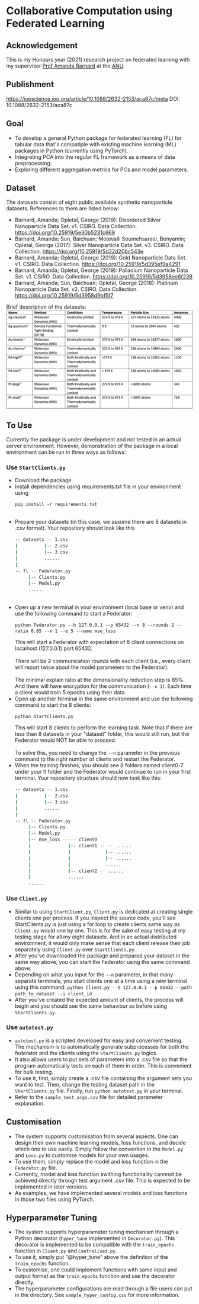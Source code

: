 # Collaborative Computation using Federated Learning
## Acknowledgement
This is my Honours year (2021) research project on federated learning with my supervisor [Prof Amanda Barnard](https://cs.anu.edu.au/people/amanda-barnard) at the [ANU](https://www.anu.edu.au).

## Publishment
https://iopscience.iop.org/article/10.1088/2632-2153/aca87c/meta
DOI: 10.1088/2632-2153/aca87c

## Goal
- To develop a general Python package for federated learning (FL) for tabular data that's compatiple with existing machine learning (ML) packages in Python (currently using PyTorch). 
- Integreting PCA into the regular FL framework as a means of data preprocessing.
- Exploring different aggregation metrics for PCs and model parameters. 

## Dataset
The datasets consist of eight public available synthetic nanoparticle datasets. References to them are listed below:
- Barnard, Amanda; Opletal, George (2019): Disordered Silver Nanoparticle Data Set. v1. CSIRO. Data Collection. https://doi.org/10.25919/5e30b5231c669
- Barnard, Amanda; Sun, Baichuan; Motevalli Soumehsaraei, Benyamin; Opletal, George (2017): Silver Nanoparticle Data Set. v3. CSIRO. Data Collection. https://doi.org/10.25919/5d22d20bc543e
- Barnard, Amanda; Opletal, George (2019): Gold Nanoparticle Data Set. v1. CSIRO. Data Collection. https://doi.org/10.25919/5d395ef9a4291
- Barnard, Amanda; Opletal, George (2019): Palladium Nanoparticle Data Set. v1. CSIRO. Data Collection. https://doi.org/10.25919/5d3958ee6f239
- Barnard, Amanda; Sun, Baichuan; Opletal, George (2018): Platinum Nanoparticle Data Set. v2. CSIRO. Data Collection. https://doi.org/10.25919/5d3958d9bf5f7

Brief description of the datasets:
![Dataset Description](https://github.com/jacobvons/FederatedLearning/blob/main/dataDes.jpg?raw=true)


## To Use
Currently the package is under development and not tested in an actual server environment. However, demonstration of the package in a local environment can be run in three ways as follows:

### Use ```StartClients.py```
- Download the package
  <br>
- Install dependencies using requirements.txt file in your environment using
  ```
  pip install -r requirements.txt
  ```
  <br>
- Prepare your datasets (in this case, we assume there are 8 datasets in .csv format). Your repository should look like this
  ```bash
  -- datasets -- 1.csv
  |          |-- 2.csv
  |          |-- 3.csv
  |          ......
  |
  -- fl -- Federator.py
       |-- Clients.py
       |-- Model.py
       ......
  ```
  <br>
- Open up a new terminal in your environment (local base or venv) and use the following command to start a Federator:
  ```
  python Federator.py --h 127.0.0.1 --p 65432 --n 8 --rounds 2 --ratio 0.85 --x 1 --e 5 --name mse_loss
  ```
  This will start a Federator with expectation of 8 client connections on localhost (127.0.0.1) port 65432. <br>
  <br>
  There will be 2 communication rounds with each client (i.e., every client will report twice about the model parameters to the Federator). <br>
  <br>
  The minimal explain ratio at the dimensionality reduction step is 85%. And there will have encryption for the communication (```--x 1```). Each time a client would train 5 epochs using their data. <br>
- Open up another terminal in the same environment and use the following command to start the 8 clients:
  ```
  python StartClients.py
  ```
  This will start 8 clients to perform the learning task. Note that if there are less than 8 datasets in your "dataset" folder, this would still run, but the Federator would NOT be able to proceed. <br>
  <br>
  To solve this, you need to change the ```--n``` parameter in the previous command to the right number of clients and restart the Federator. <br>
- When the training finishes, you should see 8 folders named client0-7 under your fl folder and the Federator would continue to run in your first terminal.
  Your repository structure should now look like this:
  ```bash
  -- datasets -- 1.csv
  |          |-- 2.csv
  |          |-- 3.csv
  |          ......
  |
  -- fl -- Federator.py
       |-- Clients.py
       |-- Model.py
       |-- mse_loss ----- client0
       |              |-- client1 -- -- ......
       |              |             |-- ......
       |              |             |-- ......
       |              |             ......
       |              |-- client2 -- ......
       |              ......
       ......
  ```

### Use ```Client.py```
- Similar to using ```StartClient.py```, ```Client.py``` is dedicated at creating single clients one per process. If you inspect the source code, you'll see StartClients.py is just using a for loop to create clients same way as ```Client.py``` would one by one. This is for the sake of easy testing at my testing stage for all my eight datasets. And in an actual distributed environment, it would only make sense that each client release their job separately using ```Client.py``` over ```StartClients.py```. 
- After you've downloaded the package and prepared your dataset in the same way above, you can start the Federator using the same command above.
- Depending on what you input for the ```--n``` parameter, in that many separate terminals, you start clients one at a time using a new terminal using this command: ```python Client.py --h 127.0.0.1 --p 65432 --path path_to_dataset --i client_id```
- After you've created the expected amount of clients, the process will begin and you should see the same behaviour as before using ```StartClients.py```.

### Use ```autotest.py```
- ```autotest.py``` is a scripted developed for easy and convenient testing. The mechanism is to automatically generate subprocesses for both the federator and the clients using the ```StartClients.py``` logics. 
- It also allows users to put sets of parameters into a .csv file so that the program automatically tests on each of them in order. This is convenient for bulk testing. 
- To use it, first, simply create a .csv file containing the argument sets you want to test. Then, change the testing dataset path in the ```StartClients.py``` file. Finally, run ```python autotest.py``` in your terminal. 
- Refer to the ```sample_test_args.csv``` file for detailed parameter explanation. 

## Customisation
- The system supports customisation from several aspects. One can design their own machine learning models, loss functions, and decide which one to use easily. Simply follow the convention in the ```Model.py``` and ```Loss.py``` to customise models for your own usages. 
- To use them, simply replace the model and loss function in the ```Federator.py``` file. 
- Currently, model and loss function swithing functionality cannnot be achieved directly through test argument .csv file. This is expected to be implemented in later versions. 
- As examples, we have implemented several models and loss functions in those two files using PyTorch. 

## Hyperparameter Tuning
- The system supports hyperparameter tuning mechanism through a Python decorator (```hyper_tune``` implemented in ```Decorator.py```). This decorator is implemented to be compatible with the ```train_epochs``` function in ```Client.py``` and ```Centralised.py```. 
- To use it, simply put "@hyper_tune" above the definition of the ```train_epochs``` function. 
- To customise, one could implement functions with same input and output format as the ```train_epochs``` function and use the decorator directly. 
- The hyperparameter configurations are read through a file users can put in the directory. See ```sample_hyper_config.csv``` for more information. 
